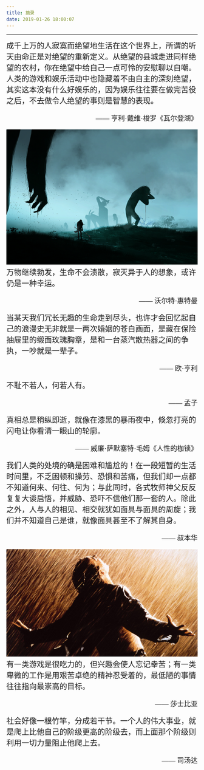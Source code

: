 ```yaml
---
title: 摘录
date: 2019-01-26 18:00:07
---
```

<hr>
<font style = "font-family:Microsoft YaHei UI;font-size: 20px">成千上万的人寂寞而绝望地生活在这个世界上，所谓的听天由命正是对绝望的重新定义。从绝望的县城走进同样绝望的农村，你在绝望中给自己一点可怜的安慰聊以自嘲。人类的游戏和娱乐活动中也隐藏着不由自主的深刻绝望，其实这本没有什么好娱乐的，因为娱乐往往要在做完苦役之后，不去做令人绝望的事则是智慧的表现。</font>
<font style = "font-family:Microsoft YaHei UI Light;font-size: 18px"><p align = "right">—— 亨利·戴维·梭罗《瓦尔登湖》</p></font><img src="0.png">
<font style = "font-family:Microsoft YaHei UI;font-size: 20px">万物继续勃发，生命不会溃散，寂灭异于人的想象，或许仍是一种幸运。</font>
<font style = "font-family:Microsoft YaHei UI Light;font-size: 18px"><p align = "right">—— 沃尔特·惠特曼</p></font>
<font style = "font-family:Microsoft YaHei UI;font-size: 20px">当某天我们冗长无趣的生命走到尽头，也许才会回忆起自己的浪漫史无非就是一两次婚姻的苍白画面，是藏在保险抽屉里的缎面玫瑰胸章，是和一台蒸汽散热器之间的争执，一吵就是一辈子。</font>
<font style = "font-family:Microsoft YaHei UI Light;font-size: 18px"><p align = "right">—— 欧·亨利</p></font>
<font style = "font-family:Microsoft YaHei UI;font-size: 20px">不耻不若人，何若人有。</font>
<font style = "font-family:Microsoft YaHei UI Light;font-size: 18px"><p align = "right">—— 孟子</p></font>
<font style = "font-family:Microsoft YaHei UI;font-size: 20px">真相总是稍纵即逝，就像在漆黑的暴雨夜中，倏忽打亮的闪电让你看清一眼山的轮廓。</font>
<font style = "font-family:Microsoft YaHei UI Light;font-size: 18px"><p align = "right">—— 威廉·萨默塞特·毛姆《人性的枷锁》</p></font>
<font style = "font-family:Microsoft YaHei UI;font-size: 20px">我们人类的处境的确是困难和尴尬的！在一段短暂的生活时间里，不乏困顿和操劳、恐惧和苦痛，但我们却一点都不知道何来、何往、何为；与此同时，各式牧师神父反反复复大谈启悟，并威胁、恐吓不信他们那一套的人。除此之外，人与人的相见、相交就犹如面具与面具的周旋；我们并不知道自己是谁，就像面具甚至不了解其自身。</font>
<font style = "font-family:Microsoft YaHei UI Light;font-size: 18px"><p align = "right">—— 叔本华</p></font><img src = "1.jpg">
<font style = "font-family:Microsoft YaHei UI;font-size: 20px">有一类游戏是很吃力的，但兴趣会使人忘记幸苦；有一类卑微的工作是用艰苦卓绝的精神忍受着的，最低陋的事情往往指向最崇高的目标。</font>
<font style = "font-family:Microsoft YaHei UI Light;font-size: 18px"><p align = "right">—— 莎士比亚</p></font>
<font style = "font-family:Microsoft YaHei UI;font-size: 20px">社会好像一根竹竿，分成若干节。一个人的伟大事业，就是爬上比他自己的阶级更高的阶级去，而上面那个阶级则利用一切力量阻止他爬上去。</font>
<font style = "font-family:Microsoft YaHei UI Light;font-size: 18px"><p align = "right">—— 司汤达</p></font>